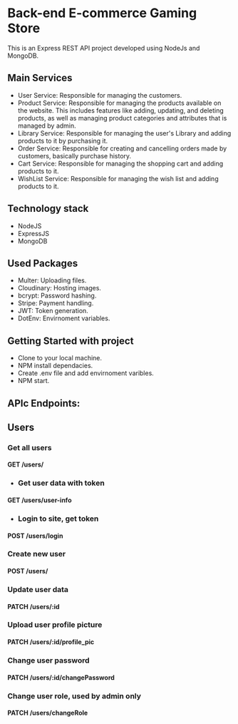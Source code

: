 # Back-end E-commerce Gaming Store
This is an Express REST API project developed using NodeJs and MongoDB. 

## Main Services
- User Service: Responsible for managing the customers.
- Product Service: Responsible for managing the products available on the website. This includes features like adding, updating, and deleting products, as well as managing product categories and attributes that is managed by admin.
- Library Service: Responsible for managing the user's Library and adding products to it by purchasing it.
- Order Service: Responsible for creating and cancelling orders made by customers, basically purchase history.
- Cart Service: Responsible for managing the shopping cart and adding products to it.
- WishList Service: Responsible for managing the wish list and adding products to it.

## Technology stack
- NodeJS
- ExpressJS
- MongoDB

## Used Packages
- Multer: Uploading files. 
- Cloudinary: Hosting images.
- bcrypt: Password hashing.
- Stripe: Payment handling.
- JWT: Token generation.
- DotEnv: Envirnoment variables.

## Getting Started with project
- Clone to your local machine.
- NPM install dependacies.
- Create .env file and add envirnoment varibles.
- NPM start.

## APIc Endpoints:

## Users

### Get all users
#### GET /users/

- ### Get user data with token
#### GET /users/user-info

- ### Login to site, get token
#### POST /users/login

### Create new user
#### POST /users/

### Update user data
#### PATCH /users/:id

### Upload user profile picture
#### PATCH /users/:id/profile_pic

### Change user password
#### PATCH /users/:id/changePassword

### Change user role, used by admin only
#### PATCH /users/changeRole

